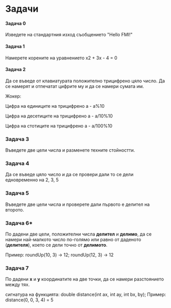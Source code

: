 # Задачи

#### Задача 0

Изведете на стандартния изход съобщението "Hello FMI!"

#### Задача 1 

Намерете корените на уравнението x2 + 3x - 4 = 0

#### Задача 2

Да се въведе от клавиатурата положително трицифрено цяло число. Да се намерят и отпечатат цифрите му и да се намери сумата им.

Жокер:

Цифра на единиците на трицифрено а - а%10

Цифра на десетиците на трицифрено а - а/10%10

Цифра на стотиците на трицифрено а - а/100%10

### Задача 3  

Въведете две цели числа и разменете техните стойностти.

### Задача 4

Да се въведе цяло число и да се провери дали то се дели едновременно на 2, 3, 5

### Задача 5

Въведете две цели числа и проверете дали първото е делител на
второто.

### Задача 6*

По дадени две цели, положителни числа **делител** и **делимо**, да се намери най-малкото число по-голямо или равно от даденото (**делителя**), което се дели точно от **делимото**.

Пример: roundUp(10, 3) -> 12; roundUp(12, 3) -> 12

### Задача 7

По дадени **x** и **y** координатите на две точки, да се намери разстоянието между тях.

сигнатура на функцията: double distance(int ax, int ay, int bx, by);
Пример: distance(0, 0, 3, 4) = 5